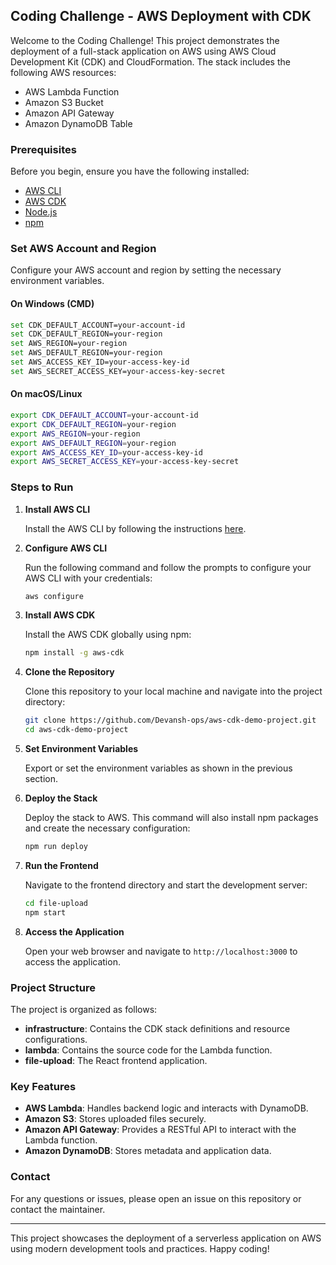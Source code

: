 ## Coding Challenge - AWS Deployment with CDK

Welcome to the  Coding Challenge! This project demonstrates the deployment of a full-stack application on AWS using AWS Cloud Development Kit (CDK) and CloudFormation. The stack includes the following AWS resources:

- AWS Lambda Function
- Amazon S3 Bucket
- Amazon API Gateway
- Amazon DynamoDB Table

### Prerequisites

Before you begin, ensure you have the following installed:

- [AWS CLI](https://aws.amazon.com/cli/)
- [AWS CDK](https://aws.amazon.com/cdk/)
- [Node.js](https://nodejs.org/)
- [npm](https://www.npmjs.com/)

### Set AWS Account and Region

Configure your AWS account and region by setting the necessary environment variables.

#### On Windows (CMD)

```bash
set CDK_DEFAULT_ACCOUNT=your-account-id
set CDK_DEFAULT_REGION=your-region
set AWS_REGION=your-region
set AWS_DEFAULT_REGION=your-region
set AWS_ACCESS_KEY_ID=your-access-key-id
set AWS_SECRET_ACCESS_KEY=your-access-key-secret
```

#### On macOS/Linux

```bash
export CDK_DEFAULT_ACCOUNT=your-account-id
export CDK_DEFAULT_REGION=your-region
export AWS_REGION=your-region
export AWS_DEFAULT_REGION=your-region
export AWS_ACCESS_KEY_ID=your-access-key-id
export AWS_SECRET_ACCESS_KEY=your-access-key-secret
```

### Steps to Run

1. **Install AWS CLI**

   Install the AWS CLI by following the instructions [here](https://docs.aws.amazon.com/cli/latest/userguide/getting-started-install.html).

2. **Configure AWS CLI**

   Run the following command and follow the prompts to configure your AWS CLI with your credentials:

   ```bash
   aws configure
   ```

3. **Install AWS CDK**

   Install the AWS CDK globally using npm:

   ```bash
   npm install -g aws-cdk
   ```

4. **Clone the Repository**

   Clone this repository to your local machine and navigate into the project directory:

   ```bash
   git clone https://github.com/Devansh-ops/aws-cdk-demo-project.git
   cd aws-cdk-demo-project
   ```

5. **Set Environment Variables**

   Export or set the environment variables as shown in the previous section.

6. **Deploy the Stack**

   Deploy the stack to AWS. This command will also install npm packages and create the necessary configuration:

   ```bash
   npm run deploy
   ```

7. **Run the Frontend**

   Navigate to the frontend directory and start the development server:

   ```bash
   cd file-upload
   npm start
   ```

8. **Access the Application**

   Open your web browser and navigate to `http://localhost:3000` to access the application.

### Project Structure

The project is organized as follows:

- **infrastructure**: Contains the CDK stack definitions and resource configurations.
- **lambda**: Contains the source code for the Lambda function.
- **file-upload**: The React frontend application.

### Key Features

- **AWS Lambda**: Handles backend logic and interacts with DynamoDB.
- **Amazon S3**: Stores uploaded files securely.
- **Amazon API Gateway**: Provides a RESTful API to interact with the Lambda function.
- **Amazon DynamoDB**: Stores metadata and application data.


### Contact

For any questions or issues, please open an issue on this repository or contact the maintainer.

---

This project showcases the deployment of a serverless application on AWS using modern development tools and practices. Happy coding!

